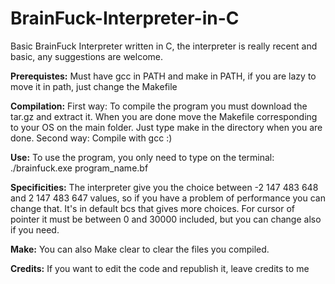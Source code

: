 # BrainFuck-Interpreter-in-C
Basic BrainFuck Interpreter written in C, the interpreter is really recent and basic, any suggestions are welcome. 

**Prerequistes:**
Must have gcc in PATH and make in PATH, if you are lazy to move it in path, just change the Makefile

**Compilation:**
First way: To compile the program you must download the tar.gz and extract it. When you are done move the Makefile corresponding to your OS on the main folder.
Just type make in the directory when you are done.
Second way: Compile with gcc :)

**Use:**
To use the program, you only need to type on the terminal:
./brainfuck.exe program_name.bf

**Specificities:**
The interpreter give you the choice between -2 147 483 648 and 2 147 483 647 values, so if you have a problem of performance you can change that.
It's in default bcs that gives more choices.
For cursor of pointer it must be between 0 and 30000 included, but you can change also if you need.

**Make:**
You can also Make clear to clear the files you compiled.

**Credits:**
If you want to edit the code and republish it, leave credits to me
